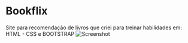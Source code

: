 # Bookflix
Site para recomendação de livros que criei para treinar habilidades em: HTML - CSS e BOOTSTRAP
![Screenshot](https://github.com/jvncarvalho/bookflix/blob/master/resourcers/img/logo.png?raw=true)

